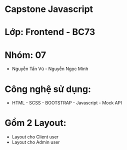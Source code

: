 # Capstone Javascript

# Lớp: Frontend - BC73

# Nhóm: 07

-   Nguyễn Tấn Vũ - Nguyễn Ngọc Minh

# Công nghệ sử dụng:

-   HTML - SCSS - BOOTSTRAP - Javascript - Mock API

# Gồm 2 Layout:

-   Layout cho Client user
-   Layout cho Admin user
